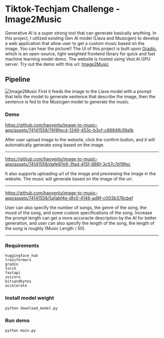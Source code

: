 # Tiktok-Techjam Challenge - Image2Music 
Generative AI is a super strong tool that can generate basically anything. In this project, I utilized existing Gen AI model (Llava and Musicgen) to develop a web application that allow user to get a custom music based on the image. You can hear the picture!!
The UI of this project is built upon [Gradio](https://github.com/gradio-app/gradio.git), which is an open-source, light-weighted frontend library for quick and fast machine learning model demo.
The website is hosted using Vest.Ai GPU server. Try out the demo with this url: [Image2Music](http://91.150.160.38:1632/)


## Pipeline
![Image2Music](https://github.com/haoyenlu/image-to-music-app/assets/74141558/3e2536c2-7ee7-4427-ab53-dfe2e8fef83f)
First it feeds the image to the Llava model with a prompt that tells the model to generate sentence that describe the image, then the sentence is fed to the Musicgen model to generate the music.


### Demo
https://github.com/haoyenlu/image-to-music-app/assets/74141558/76f8fecd-1249-453c-b3cf-c8884fb39a1b

After user upload image to the website, click the confirm button, and it will automatically generate song based on the image.

---

https://github.com/haoyenlu/image-to-music-app/assets/74141558/dafe97e9-3fad-415f-886f-3c57c7d19fec

It also supports uploading url of the image and previewing the image in the website. The music will generate based on the image of the url.

---

https://github.com/haoyenlu/image-to-music-app/assets/74141558/5a1abf4e-dfc0-4146-ad9f-c003b378cbef

User can also specify the number of songs, the genre of the song, the mood of the song, and some custom specifications of the song.
Increase the prompt length can get a more accuracte description by the AI for better generation, and user can also specify the length of the song, the length of the song is roughly (Music Length / 50).

---

### Requirements
```
huggingface_hub
transformers
gradio
torch
fastapi
uvicorn
bitsandbytes
accelerate
```

### Install model weight
```
python download_model.py
```

### Run demo
```
python main.py
```
